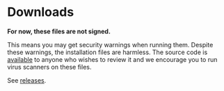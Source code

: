 # Downloads

**For now, these files are not signed.**

This means you may get security warnings when running them. Despite these warnings, the installation files are harmless. The source code is [available](https://github.com/PandemicMoon/hackertyper) to anyone who wishes to review it and we encourage you to run virus scanners on these files.

See [releases](https://github.com/PandemicMoon/hackertyper/releases/latest).
